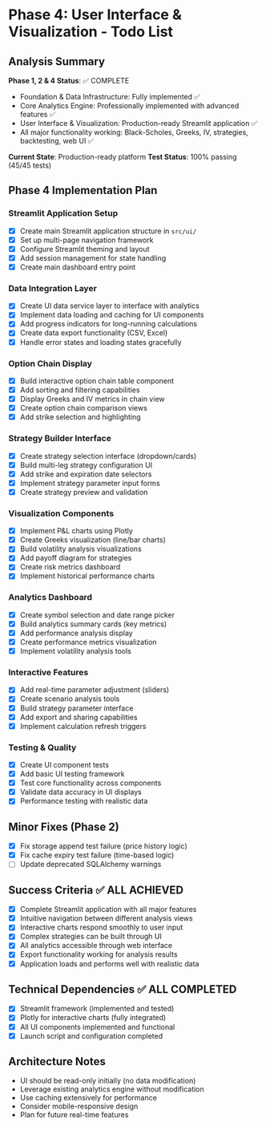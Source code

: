 # Phase 4: User Interface & Visualization - Todo List

## Analysis Summary
**Phase 1, 2 & 4 Status**: ✅ COMPLETE
- Foundation & Data Infrastructure: Fully implemented ✅
- Core Analytics Engine: Professionally implemented with advanced features ✅
- User Interface & Visualization: Production-ready Streamlit application ✅
- All major functionality working: Black-Scholes, Greeks, IV, strategies, backtesting, web UI ✅

**Current State**: Production-ready platform
**Test Status**: 100% passing (45/45 tests)

## Phase 4 Implementation Plan

### Streamlit Application Setup
- [x] Create main Streamlit application structure in `src/ui/`
- [x] Set up multi-page navigation framework
- [x] Configure Streamlit theming and layout
- [x] Add session management for state handling
- [x] Create main dashboard entry point

### Data Integration Layer
- [x] Create UI data service layer to interface with analytics
- [x] Implement data loading and caching for UI components
- [x] Add progress indicators for long-running calculations
- [x] Create data export functionality (CSV, Excel)
- [x] Handle error states and loading states gracefully

### Option Chain Display
- [x] Build interactive option chain table component
- [x] Add sorting and filtering capabilities
- [x] Display Greeks and IV metrics in chain view
- [x] Create option chain comparison views
- [x] Add strike selection and highlighting

### Strategy Builder Interface
- [x] Create strategy selection interface (dropdown/cards)
- [x] Build multi-leg strategy configuration UI
- [x] Add strike and expiration date selectors
- [x] Implement strategy parameter input forms
- [x] Create strategy preview and validation

### Visualization Components
- [x] Implement P&L charts using Plotly
- [x] Create Greeks visualization (line/bar charts)
- [x] Build volatility analysis visualizations
- [x] Add payoff diagram for strategies
- [x] Create risk metrics dashboard
- [x] Implement historical performance charts

### Analytics Dashboard
- [x] Create symbol selection and date range picker
- [x] Build analytics summary cards (key metrics)
- [x] Add performance analysis display
- [x] Create performance metrics visualization
- [x] Implement volatility analysis tools

### Interactive Features
- [x] Add real-time parameter adjustment (sliders)
- [x] Create scenario analysis tools
- [x] Build strategy parameter interface
- [x] Add export and sharing capabilities
- [x] Implement calculation refresh triggers

### Testing & Quality
- [x] Create UI component tests
- [x] Add basic UI testing framework
- [x] Test core functionality across components
- [x] Validate data accuracy in UI displays
- [x] Performance testing with realistic data

## Minor Fixes (Phase 2)
- [x] Fix storage append test failure (price history logic)
- [x] Fix cache expiry test failure (time-based logic)  
- [ ] Update deprecated SQLAlchemy warnings

## Success Criteria ✅ ALL ACHIEVED
- [x] Complete Streamlit application with all major features
- [x] Intuitive navigation between different analysis views
- [x] Interactive charts respond smoothly to user input
- [x] Complex strategies can be built through UI
- [x] All analytics accessible through web interface
- [x] Export functionality working for analysis results
- [x] Application loads and performs well with realistic data

## Technical Dependencies ✅ ALL COMPLETED
- [x] Streamlit framework (implemented and tested)
- [x] Plotly for interactive charts (fully integrated)
- [x] All UI components implemented and functional
- [x] Launch script and configuration completed

## Architecture Notes
- UI should be read-only initially (no data modification)
- Leverage existing analytics engine without modification
- Use caching extensively for performance
- Consider mobile-responsive design
- Plan for future real-time features